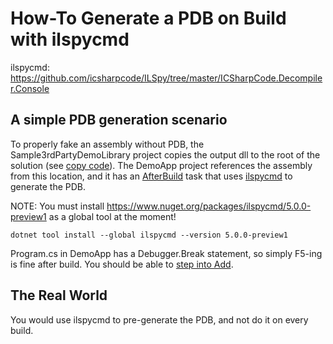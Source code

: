 # How-To Generate a PDB on Build with ilspycmd

ilspycmd: https://github.com/icsharpcode/ILSpy/tree/master/ICSharpCode.Decompiler.Console

## A simple PDB generation scenario

To properly fake an assembly without PDB, the Sample3rdPartyDemoLibrary project copies the output dll to
the root of the solution  (see [copy code](/src/Sample3rdPartyDemoLibrary/Sample3rdPartyDemoLibrary.csproj#L11)).
The DemoApp project references the assembly from this location, and it has an [AfterBuild](/src/DemoApp/DemoApp.csproj#L18)
task that uses [ilspycmd](https://www.nuget.org/packages/ilspycmd/) to generate the PDB.

NOTE: You must install https://www.nuget.org/packages/ilspycmd/5.0.0-preview1 as a global tool at the moment!

`dotnet tool install --global ilspycmd --version 5.0.0-preview1`

Program.cs in DemoApp has a Debugger.Break statement, so simply F5-ing is fine after build. You should be able to [step into Add](/src/DemoApp/Program.cs#L14).

## The Real World

You would use ilspycmd to pre-generate the PDB, and not do it on every build.
